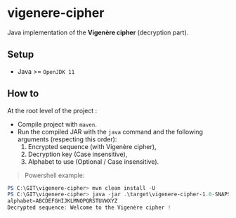 # vigenere-cipher

Java implementation of the **Vigenère cipher** (decryption part).

## Setup

* Java >= `OpenJDK 11`

## How to

At the root level of the project :
* Compile project with `maven`.
* Run the compiled JAR with the `java` command and the following arguments (respecting this order):
  1. Encrypted sequence (with Vigenère cipher),
  2. Decryption key (Case insensitive),
  3. Alphabet to use (Optional / Case insensitive).

> Powershell example:
```powershell
PS C:\GIT\vigenere-cipher> mvn clean install -U
PS C:\GIT\vigenere-cipher> java -jar .\target\vigenere-cipher-1.0-SNAPSHOT.jar "Icatwhe ms dlc Hgvvvème vmzlcd !" MyPrivateKey                                                                                            key=MYPRIVATEKEY
alphabet=ABCDEFGHIJKLMNOPQRSTUVWXYZ
Decrypted sequence: Welcome to the Vigenère cipher !
```
